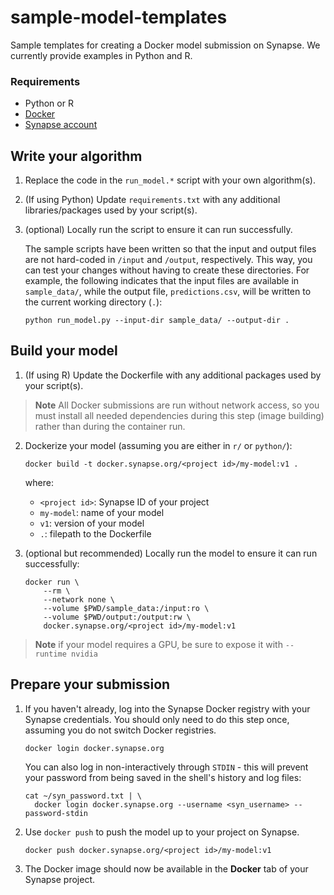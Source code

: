 # sample-model-templates
Sample templates for creating a Docker model submission on Synapse. We currently
provide examples in Python and R.

### Requirements
* Python or R
* [Docker](https://docs.docker.com/get-docker/)
* [Synapse account](https://www.synapse.org/#)

## Write your algorithm

1. Replace the code in the `run_model.*` script with your own algorithm(s).

2. (If using Python) Update `requirements.txt` with any additional libraries/packages used
    by your script(s).

3. (optional) Locally run the script to ensure it can run successfully.  

    The sample scripts have been written so that the input and output files
    are not hard-coded in `/input` and `/output`, respectively.  This way, you
    can test your changes without having to create these directories. For
    example, the following indicates that the input files are available in
    `sample_data/`, while the output file, `predictions.csv`, will be written
    to the current working directory (`.`):

    ```
    python run_model.py --input-dir sample_data/ --output-dir .
    ```

## Build your model

1. (If using R) Update the Dockerfile with any additional packages used by your script(s).

> **Note** All Docker submissions are run without network access, so you must install all
> needed dependencies during this step (image building) rather than during the container run.

2. Dockerize your model (assuming you are either in `r/` or `python/`):

    ```
    docker build -t docker.synapse.org/<project id>/my-model:v1 .
    ```

    where:

    * `<project id>`: Synapse ID of your project
    * `my-model`: name of your model
    * `v1`: version of your model
    * `.`: filepath to the Dockerfile

3. (optional but recommended) Locally run the model to ensure it can run successfully:

    ```
    docker run \
        --rm \
        --network none \
        --volume $PWD/sample_data:/input:ro \
        --volume $PWD/output:/output:rw \
        docker.synapse.org/<project id>/my-model:v1
    ```

> **Note** if your model requires a GPU, be sure to expose it with `--runtime nvidia`

## Prepare your submission

1. If you haven't already, log into the Synapse Docker registry with your Synapse credentials.
You should only need to do this step once, assuming you do not switch Docker registries.

    ```
    docker login docker.synapse.org
    ```

    You can also log in non-interactively through `STDIN` - this will prevent
    your password from being saved in the shell's history and log files:

    ```
    cat ~/syn_password.txt | \
      docker login docker.synapse.org --username <syn_username> --password-stdin
    ```

2. Use `docker push` to push the model up to your project on Synapse.

    ```
    docker push docker.synapse.org/<project id>/my-model:v1
    ```

3. The Docker image should now be available in the **Docker** tab of your Synapse project.